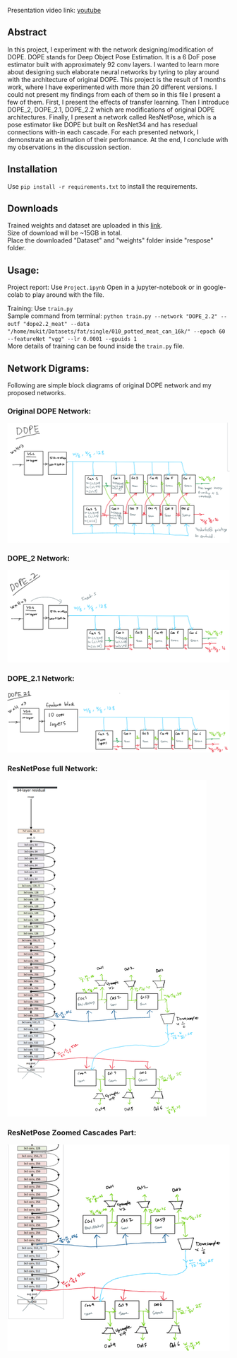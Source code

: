 Presentation video link: [youtube](https://youtu.be/wGJTIeSog-k) 
  
## Abstract
In this project, I experiment with the network designing/modification of DOPE. 
DOPE stands for Deep Object Pose Estimation. It is a 6 DoF pose estimator built 
with approximately 92 conv layers. I wanted to learn more about designing such 
elaborate neural networks by tyring to play around with the architecture of 
original DOPE. This project is the result of 1 months work, where I have experimented with 
more than 20 different versions. I could not present my findings from each of them 
so in this file I present a few of them. First, I present the effects of transfer learning. 
Then I introduce DOPE_2, DOPE_2.1, DOPE_2.2 which are modifications of original DOPE 
architectures. Finally, I present a network called ResNetPose, which is a pose estimator 
like DOPE but built on ResNet34 and has resedual connections with-in each cascade. For each 
presented network, I demonstrate an estimation of their performance. At the end, I conclude with 
my observations in the discussion section.

## Installation
Use `pip install -r requirements.txt` to install the requirements.

## Downloads
Trained weights and dataset are uploaded in this [link](https://sooners-my.sharepoint.com/:f:/g/personal/abdul_mukit_ou_edu/Em6yJ_XHDZdAhzZ7L4E9fFABhW61w9zvSG7cuTwfRgUuyA?e=UYN0JY).   
Size of download will be ~15GB in total.    
Place the downloaded "Dataset" and "weights" folder inside "respose" folder.

## Usage:
Project report: Use `Project.ipynb`
Open in a jupyter-notebook or in google-colab to play around with the file.  

Training: Use `train.py`  
Sample command from terminal: 
`python train.py --network "DOPE_2.2" --outf "dope2.2_meat" --data "/home/mukit/Datasets/fat/single/010_potted_meat_can_16k/" --epoch 60 --featureNet "vgg" --lr 0.0001 --gpuids 1`  
More details of training can be found inside the `train.py` file.

## Network Digrams:
Following are simple block diagrams of original DOPE network and my proposed networks.
 
### Original DOPE Network:
![Original DOPE](docs/DOPE_diagram.png)

### DOPE_2 Network:
![DOPE_2](docs/DOPE_2.png)

### DOPE_2.1 Network:
![DOPE_2.1](docs/DOPE_2.1.png)

### ResNetPose full Network:
![ResNetPose](docs/ResnetPose_part1.png)

### ResNetPose Zoomed Cascades Part:
![ResNetPose](docs/ResnetPose_part2.png)


